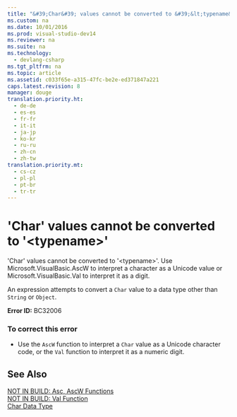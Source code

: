 ```yaml
---
title: "&#39;Char&#39; values cannot be converted to &#39;&lt;typename&gt;&#39;"
ms.custom: na
ms.date: 10/01/2016
ms.prod: visual-studio-dev14
ms.reviewer: na
ms.suite: na
ms.technology: 
  - devlang-csharp
ms.tgt_pltfrm: na
ms.topic: article
ms.assetid: c033f65e-a315-47fc-be2e-ed371847a221
caps.latest.revision: 8
manager: douge
translation.priority.ht: 
  - de-de
  - es-es
  - fr-fr
  - it-it
  - ja-jp
  - ko-kr
  - ru-ru
  - zh-cn
  - zh-tw
translation.priority.mt: 
  - cs-cz
  - pl-pl
  - pt-br
  - tr-tr
---
```

# &#39;Char&#39; values cannot be converted to &#39;&lt;typename&gt;&#39;
'Char' values cannot be converted to '<typename\>'. Use Microsoft.VisualBasic.AscW to interpret a character as a Unicode value or Microsoft.VisualBasic.Val to interpret it as a digit.  
  
 An expression attempts to convert a `Char` value to a data type other than `String` or `Object`.  
  
 **Error ID:** BC32006  
  
### To correct this error  
  
-   Use the `AscW` function to interpret a `Char` value as a Unicode character code, or the `Val` function to interpret it as a numeric digit.  
  
## See Also  
 [NOT IN BUILD: Asc, AscW Functions](assetId:///6814bfec-12ba-41fb-b10e-bec99750d5e1)   
 [NOT IN BUILD: Val Function](assetId:///81650f77-9242-4ec1-8e04-e93b5daa451d)   
 [Char Data Type](../Topic/Char%20Data%20Type%20\(Visual%20Basic\).md)